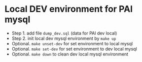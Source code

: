 # Local DEV environment for PAI mysql


- Step 1. add file `dump_dev.sql` (data for PAI dev local)
- Step 2. init local dev mysql environment by `make up`
- Optional. `make unset-dev` for set environment to local mysql
- Optional. `make set-dev` for set environment to dev local mysql
- Optional. `make down` to clean dev local mysql environment


